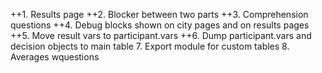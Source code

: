 ++1. Results page
++2. Blocker between two parts
++3. Comprehension questions
++4. Debug blocks shown on city pages and on results pages
++5. Move result vars to participant.vars
++6. Dump participant.vars and decision objects to main table
7. Export module for custom tables
8. Averages wquestions